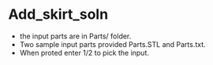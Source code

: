 # Add_skirt_soln

- the input parts are in Parts/ folder.
- Two sample input parts provided Parts.STL and Parts.txt.
- When proted enter 1/2 to pick the input. 
